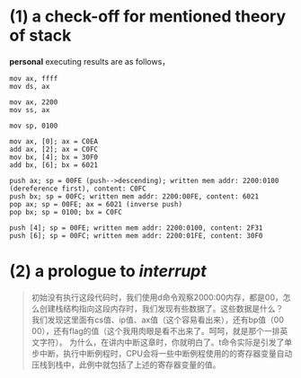 # (1) a check-off for mentioned theory of stack
**personal** executing results are as follows，
```assembly
mov ax, ffff
mov ds, ax

mov ax, 2200
mov ss, ax

mov sp, 0100

mov ax, [0]; ax = C0EA
add ax, [2]; ax = C0FC
mov bx, [4]; bx = 30F0
add bx, [6]; bx = 6021

push ax; sp = 00FE (push-->descending); written mem addr: 2200:0100 (dereference first), content: C0FC
push bx; sp = 00FC; written mem addr: 2200:00FE, content: 6021
pop ax; sp = 00FE; ax = 6021 (inverse push) 
pop bx; sp = 0100; bx = C0FC

push [4]; sp = 00FE; written mem addr: 2200:0100, content: 2F31
push [6]; sp = 00FC; written mem addr: 2200:01FE, content: 30F0
```
# (2) a prologue to *interrupt*
> 初始没有执行这段代码时，我们使用d命令观察2000:00内存，都是00，怎么创建栈结构指向这段内存时，我们发现有些数据了。这些数据是什么？
> 我们发现这里面有cs值、ip值、ax值（这个容易看出来），还有bp值（00 00），还有flag的值（这个我用肉眼是看不出来了。呵呵，就是那个一排英文字符）。
> 为什么，在讲内中断这章时，你就明白了。t命令实际是引发了单步中断，执行中断例程时，CPU会将一些中断例程使用的的寄存器变量自动压栈到栈中，此例中就包括了上述的寄存器变量的值。
